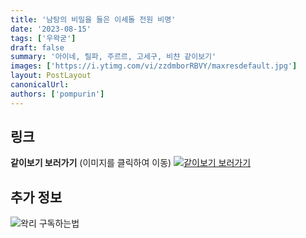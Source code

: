 ```yaml
---
title: '남탕의 비밀을 들은 이세돌 전원 비명'
date: '2023-08-15'
tags: ['우왁굳']
draft: false
summary: '아이네, 릴파, 주르르, 고세구, 비챤 같이보기'
images: ['https://i.ytimg.com/vi/zzdmborRBVY/maxresdefault.jpg']
layout: PostLayout
canonicalUrl:
authors: ['pompurin']
---
```


## 링크

**같이보기 보러가기** (이미지를 클릭하여 이동)
[![같이보기 보러가기](https://cdn.discordapp.com/attachments/1136601898116464710/1211650793904807976/logo.png?ex=65eef8bc&is=65dc83bc&hm=95dc0e08c1f43025dd60def429896697b3787a9f923593eb50b24e9fb6280361&)](https://youtu.be/zzdmborRBVY)

## 추가 정보

![왁리 구독하는법](https://cdn.discordapp.com/attachments/1136601898116464710/1137049857136267374/--2cut.gif)
